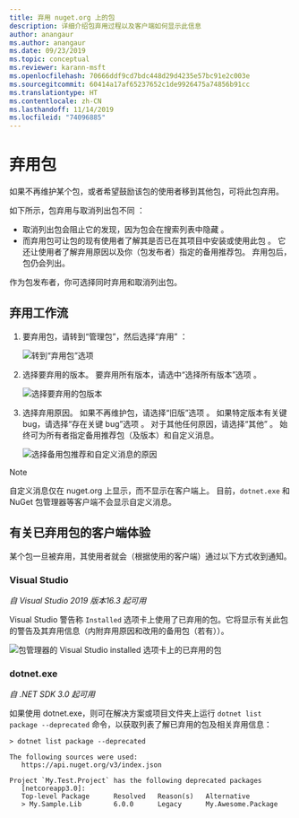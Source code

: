 ```yaml
---
title: 弃用 nuget.org 上的包
description: 详细介绍包弃用过程以及客户端如何显示此信息
author: anangaur
ms.author: anangaur
ms.date: 09/23/2019
ms.topic: conceptual
ms.reviewer: karann-msft
ms.openlocfilehash: 70666ddf9cd7bdc448d29d4235e57bc91e2c003e
ms.sourcegitcommit: 60414a17af65237652c1de9926475a74856b91cc
ms.translationtype: HT
ms.contentlocale: zh-CN
ms.lasthandoff: 11/14/2019
ms.locfileid: "74096885"
---
```

# <a name="deprecating-packages"></a>弃用包

如果不再维护某个包，或者希望鼓励该包的使用者移到其他包，可将此包弃用。 

如下所示，包弃用与取消列出包不同  ：
* 取消列出包会阻止它的发现，因为包会在搜索列表中隐藏  。 
* 而弃用包可让包的现有使用者了解其是否已在其项目中安装或使用此包  。 它还让使用者了解弃用原因以及你（包发布者）指定的备用推荐包。 弃用包后，包仍会列出。 

作为包发布者，你可选择同时弃用和取消列出包。

## <a name="deprecation-workflow"></a>弃用工作流
1. 要弃用包，请转到“管理包”，然后选择“弃用”   ：

    ![转到“弃用包”选项](media/deprecation-select-option.png)

2. 选择要弃用的版本。 要弃用所有版本，请选中“选择所有版本”选项  。

    ![选择要弃用的包版本](media/deprecation-select-version.png)

3. 选择弃用原因。 如果不再维护包，请选择“旧版”选项  。 如果特定版本有关键 bug，请选择“存在关键 bug”选项  。 对于其他任何原因，请选择“其他”  。 始终可为所有者指定备用推荐包（及版本）和自定义消息。 

    ![选择备用包推荐和自定义消息的原因](media/deprecation-save.png)

> [!Note]
> 自定义消息仅在 nuget.org 上显示，而不显示在客户端上。 目前，`dotnet.exe` 和 NuGet 包管理器等客户端不会显示自定义消息。

## <a name="client-experience-for-deprecated-packages"></a>有关已弃用包的客户端体验
某个包一旦被弃用，其使用者就会（根据使用的客户端）通过以下方式收到通知。

### <a name="visual-studio"></a>Visual Studio 
*自 Visual Studio 2019 版本16.3 起可用*

Visual Studio 警告称 `Installed` 选项卡上使用了已弃用的包。它将显示有关此包的警告及其弃用信息（内附弃用原因和改用的备用包（若有））。

   ![包管理器的 Visual Studio installed 选项卡上的已弃用的包](media/deprecation-vs.png)

### <a name="dotnetexe"></a>dotnet.exe
*自 .NET SDK 3.0 起可用*

如果使用 dotnet.exe，则可在解决方案或项目文件夹上运行 `dotnet list package --deprecated` 命令，以获取列表了解已弃用的包及相关弃用信息：

```
> dotnet list package --deprecated

The following sources were used:
   https://api.nuget.org/v3/index.json

Project `My.Test.Project` has the following deprecated packages
   [netcoreapp3.0]:
   Top-level Package      Resolved   Reason(s)   Alternative
   > My.Sample.Lib        6.0.0      Legacy      My.Awesome.Package

```
